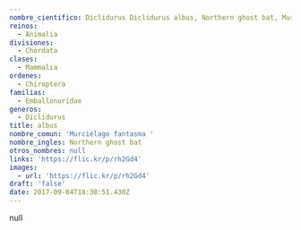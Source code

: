 ```yaml
---
nombre_cientifico: Diclidurus Diclidurus albus, Northern ghost bat, Murciélago fantasma 
reinos:
  - Animalia
divisiones:
  - Chordata
clases:
  - Mammalia
ordenes:
  - Chiroptera
familias:
  - Emballonuridae
generos:
  - Diclidurus
title: albus
nombre_comun: 'Murciélago fantasma '
nombre_ingles: Northern ghost bat
otros_nombres: null
links: 'https://flic.kr/p/rh2Gd4'
images:
  - url: 'https://flic.kr/p/rh2Gd4'
draft: 'false'
date: 2017-09-04T18:38:51.430Z
---
```

null
